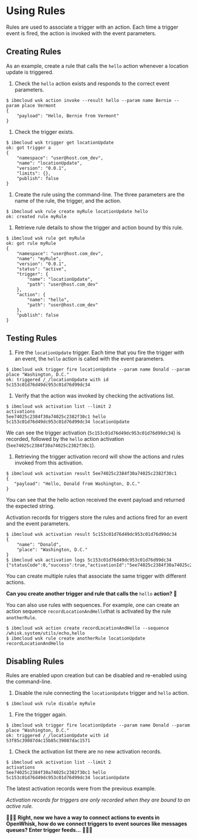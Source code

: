 # Using Rules

Rules are used to associate a trigger with an action. Each time a trigger event is fired, the action is invoked with the event parameters.

## Creating Rules

As an example, create a rule that calls the `hello` action whenever a location update is triggered.

1. Check the `hello` action exists and responds to the correct event parameters.

```text
$ ibmcloud wsk action invoke --result hello --param name Bernie --param place Vermont
{
    "payload": "Hello, Bernie from Vermont"
}
```

1. Check the trigger exists.

```text
$ ibmcloud wsk trigger get locationUpdate
ok: got trigger a
{
    "namespace": "user@host.com_dev",
    "name": "locationUpdate",
    "version": "0.0.1",
    "limits": {},
    "publish": false
}
```

1. Create the rule using the command-line. The three parameters are the name of the rule, the trigger, and the action.

```text
$ ibmcloud wsk rule create myRule locationUpdate hello
ok: created rule myRule
```

1. Retrieve rule details to show the trigger and action bound by this rule.

```text
$ ibmcloud wsk rule get myRule
ok: got rule myRule
{
    "namespace": "user@host.com_dev",
    "name": "myRule",
    "version": "0.0.1",
    "status": "active",
    "trigger": {
        "name": "locationUpdate",
        "path": "user@host.com_dev"
    },
    "action": {
        "name": "hello",
        "path": "user@host.com_dev"
    },
    "publish": false
}
```

## Testing Rules

1. Fire the `locationUpdate` trigger. Each time that you fire the trigger with an event, the `hello` action is called with the event parameters.

```text
$ ibmcloud wsk trigger fire locationUpdate --param name Donald --param place "Washington, D.C."
ok: triggered /_/locationUpdate with id 5c153c01d76d49dc953c01d76d99dc34
```

1. Verify that the action was invoked by checking the activations list.

```text
$ ibmcloud wsk activation list --limit 2
activations
5ee74025c2384f30a74025c2382f30c1 hello
5c153c01d76d49dc953c01d76d99dc34 locationUpdate
```

We can see the trigger activation \(`5c153c01d76d49dc953c01d76d99dc34`\) is recorded, followed by the `hello` action activation \(`5ee74025c2384f30a74025c2382f30c1`\).

1. Retrieving the trigger activation record will show the actions and rules invoked from this activation.

```text
$ ibmcloud wsk activation result 5ee74025c2384f30a74025c2382f30c1
{
   "payload": "Hello, Donald from Washington, D.C."
}
```

You can see that the hello action received the event payload and returned the expected string.

Activation records for triggers store the rules and actions fired for an event and the event parameters.

```text
$ ibmcloud wsk activation result 5c153c01d76d49dc953c01d76d99dc34
{
    "name": "Donald",
    "place": "Washington, D.C."
}
$ ibmcloud wsk activation logs 5c153c01d76d49dc953c01d76d99dc34
{"statusCode":0,"success":true,"activationId":"5ee74025c2384f30a74025c2382f30c1","rule":"user@host.com_dev/myRule","action":"user@host.com_dev/hello"}
```

You can create multiple rules that associate the same trigger with different actions.

**Can you create another trigger and rule that calls the** `hello` **action? 🤔**

You can also use rules with sequences. For example, one can create an action sequence `recordLocationAndHello`that is activated by the rule `anotherRule`.

```text
$ ibmcloud wsk action create recordLocationAndHello --sequence /whisk.system/utils/echo,hello
$ ibmcloud wsk rule create anotherRule locationUpdate recordLocationAndHello
```

## Disabling Rules

Rules are enabled upon creation but can be disabled and re-enabled using the command-line.

1. Disable the rule connecting the `locationUpdate` trigger and `hello` action.

```text
$ ibmcloud wsk rule disable myRule
```

1. Fire the trigger again.

```text
$ ibmcloud wsk trigger fire locationUpdate --param name Donald --param place "Washington, D.C."
ok: triggered /_/locationUpdate with id 53f85c39087d4c15b85c39087dac1571
```

1. Check the activation list there are no new activation records.

```text
$ ibmcloud wsk activation list --limit 2
activations
5ee74025c2384f30a74025c2382f30c1 hello
5c153c01d76d49dc953c01d76d99dc34 locationUpdate
```

The latest activation records were from the previous example.

_Activation records for triggers are only recorded when they are bound to an active rule._

🎉🎉🎉 **Right, now we have a way to connect actions to events in OpenWhisk, how do we connect triggers to event sources like messages queues? Enter trigger feeds…** 🎉🎉🎉


